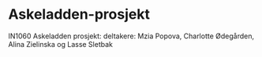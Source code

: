 # Askeladden-prosjekt
IN1060 Askeladden prosjekt: deltakere: Mzia Popova, Charlotte Ødegården, Alina Zielinska og Lasse Sletbak
